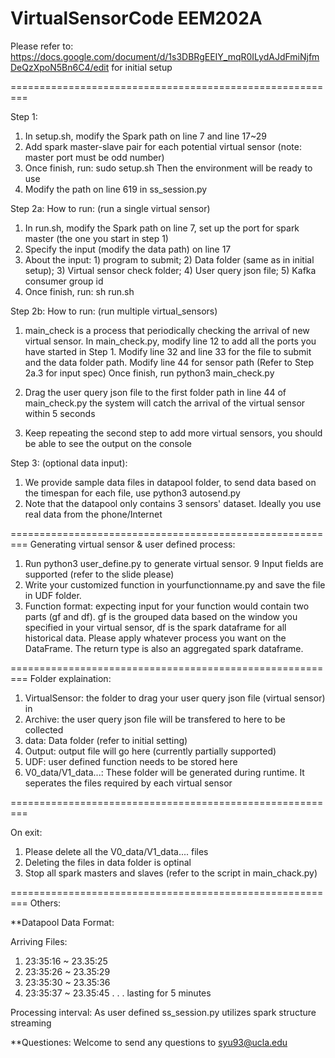 # VirtualSensorCode EEM202A

Please refer to: https://docs.google.com/document/d/1s3DBRgEEIY_mqR0ILydAJdFmiNjfmDeQzXpoN5Bn6C4/edit for initial setup

=========================================================

Step 1:

1) In setup.sh, modify the Spark path on line 7 and line 17~29
2) Add spark master-slave pair for each potential virtual sensor (note: master port must be odd number)
3) Once finish, run: sudo setup.sh Then the environment will be ready to use
4) Modify the path on line 619 in ss_session.py

Step 2a: How to run: (run a single virtual sensor)

1) In run.sh, modify the Spark path on line 7, set up the port for spark master (the one you start in step 1)
2) Specify the input (modify the data path) on line 17
3) About the input: 1) program to submit; 2) Data folder (same as in initial setup);
                    3) Virtual sensor check folder; 4) User query json file; 5) Kafka consumer group id
4) Once finish, run: sh run.sh

Step 2b: How to run: (run multiple virtual_sensors)

1) main_check is a process that periodically checking the arrival of new virtual sensor.
   In main_check.py, modify line 12 to add all the ports you have started in Step 1.
   Modify line 32 and line 33 for the file to submit and the data folder path. Modify line 44 for sensor path (Refer to Step 2a.3 for input spec)
   Once finish, run python3 main_check.py

2) Drag the user query json file to the first folder path in line 44 of main_check.py
   the system will catch the arrival of the virtual sensor within 5 seconds

3) Keep repeating the second step to add more virtual sensors, you should be able to see the output on the console

Step 3: (optional data input):

1) We provide sample data files in datapool folder, to send data based on the timespan for each file,
   use python3 autosend.py
2) Note that the datapool only contains 3 sensors' dataset. Ideally you use real data from the phone/Internet

=========================================================
Generating virtual sensor & user defined process:

1) Run python3 user_define.py to generate virtual sensor. 9 Input fields are supported (refer to the slide please)
2) Write your customized function in yourfunctionname.py and save the file in UDF folder.
3) Function format: expecting input for your function would contain two parts (gf and df). gf is the grouped data based on the window you
   specified in your virtual sensor, df is the spark dataframe for all historical data. Please apply whatever process you want on the DataFrame.
   The return type is also an aggregated spark dataframe.

=========================================================
Folder explaination:

1) VirtualSensor: the folder to drag your user query json file (virtual sensor) in
2) Archive: the user query json file will be transfered to here to be collected
3) data: Data folder (refer to initial setting)
4) Output: output file will go here (currently partially supported)
5) UDF: user defined function needs to be stored here
6) V0_data/V1_data...: These folder will be generated during runtime. It seperates the files required by each virtual sensor

=========================================================

On exit:

1) Please delete all the V0_data/V1_data.... files
2) Deleting the files in data folder is optinal
3) Stop all spark masters and slaves (refer to the script in main_chack.py)

=========================================================
Others:

**Datapool Data Format:

Arriving Files:
1. 23:35:16 ~ 23.35:25
2. 23:35:26 ~ 23.35:29
3. 23:35:30 ~ 23.35:36
4. 23:35:37 ~ 23.35:45
.
.
.
lasting for 5 minutes


Processing interval: As user defined 
ss_session.py utilizes spark structure streaming


**Questiones:
Welcome to send any questions to syu93@ucla.edu
